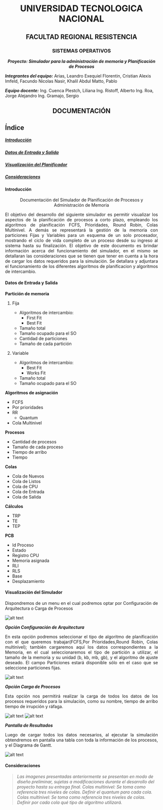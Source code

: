 # <p align="center"> UNIVERSIDAD TECNOLOGICA NACIONAL</p>
## <p align="center"> FACULTAD REGIONAL RESISTENCIA</p>
### <p align="center"> SISTEMAS OPERATIVOS</p>
__*<p align="center"> Proyecto: Simulador para la administración de memoria y Planificación de Procesos</p>*__

__*Integrantes del equipo:*__
Arias, Leandro Exequiel
Florentin, Cristian Alexis
Imfeld, Facundo Nicolas
Nasir, Khalil Abdul
Matto, Pablo

__*Equipo docente:*__
Ing. Cuenca Plestch, Liliana
Ing. Ristoff, Alberto
Ing. Roa, Jorge Alejandro
Ing. Gramajo, Sergio

## <p align="center"> DOCUMENTACIÓN</p>
## __Índice__

##### [Introducción](#id1)
##### [Datos de Entrada y Salida](#id2)
##### [Visualización del Planificador](#id3)
##### [Consideraciones](#id4)

#### Introducción<a name="id1"></a>
<p align="center"> Documentación del Simulador de Planificación de Procesos y Administración de Memoria</p>
<p style="text-align: justify;">
	El objetivo del desarrollo del siguiente simulador es permitir visualizar los aspectos de la planificación de procesos a corto plazo, empleando los algoritmos de planificación FCFS, Prioridades, Round Robin, Colas Multinivel. A demás se representará la gestión de la memoria con particiones Fijas y Variables para un esquema de un solo procesador, mostrando el ciclo de vida completo de un proceso desde su ingreso al sistema hasta su finalización.
	El objetivo de este documento es brindar información acerca del funcionamiento del simulador, en el mismo se detallaran las consideraciones que se tienen que tener en cuenta a la hora de cargar los datos requeridos para la simulación. Se detallara y adjuntara el funcionamiento de los diferentes algoritmos de planificacion y algoritmos de intercambio.
</p>

#### Datos de Entrada y Salida<a name="id2"></a>

__Partición de memoria__
1. Fija
	* Algoritmos de intercambio:
		* First Fit
		* Best Fit
	* Tamaño total
	* Tamaño ocupado para el SO
	* Cantidad de particiones
	* Tamaño de cada partición

2. Variable
	* Algoritmos de intercambio:
		* Best Fit
		* Works Fit
	* Tamaño total
	* Tamaño ocupado para el SO

__Algoritmos de asignación__
* FCFS
* Por prioridades
* RR
	* Quantum
* Cola Multinivel

__Procesos__
* Cantidad de procesos
* Tamaño de cada proceso
* Tiempo de arribo
* Tiempo 

__Colas__
* Cola de Nuevos
* Cola de Listos
* Cola de CPU
* Cola de Entrada
* Cola de Salida

__Cálculos__
* TRP
* TE
* TEP

__PCB__
* Id Proceso
* Estado
* Registro CPU
* Memoria asignada
* RLI
* RLS
* Base
* Desplazamiento

#### Visualización del Simulador<a name="id3"></a>
<p style="text-align: justify;">
	Dispondremos de un menu en el cual podremos optar por Configuración de Arquitectura o Carga de Procesos
</p>

![alt text](https://github.com/cristianalexs96/SO-C1G2/blob/master/Documentacion/img1.jpeg "Pantalla entrada de Datos")


__*Opción Configuración de Arquitectura*__
<p style="text-align: justify;">
	En esta opción podremos seleccionar el tipo de algoritmo de planificación con el que queremos trabajar(FCFS,Por Prioridades,Round Robin, Colas multinivel); también cargaremos aquí los datos correspondientes a la Memoria, en el cual seleccionaremos el tipo de partición a utilizar, el tamaño de la memoria y su unidad (b, kb, mb, gb), y el algoritmo de ajuste deseado.
	El campo Particiones estará disponible sólo en el caso que se seleccione particiones fijas.
</p>

![alt text](https://github.com/cristianalexs96/SO-C1G2/blob/master/Documentacion/img2.jpeg "Pantalla entrada de Datos")

__*Opción Carga de Procesos*__
<p style="text-align: justify;">
	Esta opción nos permitirá realizar la carga de todos los datos de los procesos requeridos para la simulación, como su nombre, tiempo de arribo tiempo de irrupción y ráfaga.
</p>

![alt text](https://github.com/cristianalexs96/SO-C1G2/blob/master/Documentacion/img3.jpeg "Pantalla entrada de Datos")
![alt text](https://github.com/cristianalexs96/SO-C1G2/blob/master/Documentacion/img4.jpeg "Pantalla entrada de Datos")

__*Pantalla de Resultados*__
<p style="text-align: justify;">
	Luego de cargar todos los datos necesarios, al ejecutar la simulación obtendremos en pantalla una tabla con toda la información de los procesos, y el Diagrama de Gantt.
</p>

![alt text](https://github.com/cristianalexs96/SO-C1G2/blob/master/Documentacion/img5.jpeg "Pantalla entrada de Datos")

#### Consideraciones<a name="id4"></a>
>*Las imagenes presentadas anteriormente se presentan en modo de diseño preliminar, sujetas a modificaciones durante el desarrollo del proyecto hasta su entrega final.
Colas multinivel: Se toma como referencia tres niveles de colas. Definir el quantum para cada cola.*
>*Colas multinivel: Se toma como referencia tres niveles de colas. Definir por cada cola qué tipo de algoritmo utilizará.*